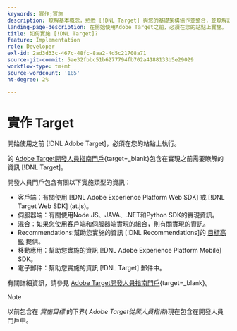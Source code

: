 ```yaml
---
keywords: 實作;實施
description: 瞭解基本概念，熟悉 [!DNL Target] 與您的基礎架構協作並整合，並瞭解訪問者的跟蹤方式。
landing-page-description: 在開始使用Adobe Target之前，必須在您的站點上實施。
title: 如何實施 [!DNL Target]?
feature: Implementation
role: Developer
exl-id: 2ad3d33c-467c-48fc-8aa2-4d5c21708a71
source-git-commit: 5ae32fbbc51b6277794fb702a4188133b5e29029
workflow-type: tm+mt
source-wordcount: '185'
ht-degree: 2%

---
```


# 實作 Target

開始使用之前 [!DNL Adobe Target]，必須在您的站點上執行。

的 [Adobe Target開發人員指南門戶](https://developer.adobe.com/target/){target=_blank}包含在實現之前需要瞭解的資訊 [!DNL Target]。

開發人員門戶包含有關以下實施類型的資訊：

* 客戶端：有關使用 [!DNL Adobe Experience Platform Web SDK] 或 [!DNL Target Web SDK] (at.js)。
* 伺服器端：有關使用Node.JS、JAVA、.NET和Python SDK的實現資訊。
* 混合：如果您使用客戶端和伺服器端實現的組合，則有關實現的資訊。
* Recommendations:幫助您實施的資訊 [!DNL Recommendations]的 [目標高級](/help/main/c-intro/intro.md#premium) 提供。
* 移動應用：幫助您實施的資訊 [!DNL Adobe Experience Platform Mobile] SDK。
* 電子郵件：幫助您實施的資訊 [!DNL Target] 郵件中。

有關詳細資訊，請參見 [Adobe Target開發人員指南門戶](https://developer.adobe.com/target/){target=_blank}。

>[!NOTE]
>
>以前包含在 *實施目標* 的下界( *Adobe Target從業人員指南*)現在包含在開發人員門戶中。




